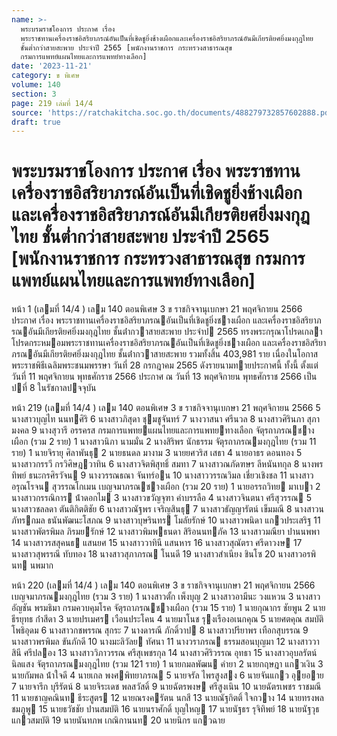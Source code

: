 ```yaml
---
name: >-
  พระบรมราชโองการ ประกาศ เรื่อง
  พระราชทานเครื่องราชอิสริยาภรณ์อันเป็นที่เชิดชูยิ่งช้างเผือกและเครื่องราชอิสริยาภรณ์อันมีเกียรติยศยิ่งมงกุฎไทย
  ชั้นต่ำกว่าสายสะพาย ประจำปี 2565 [พนักงานราชการ กระทรวงสาธารณสุข
  กรมการแพทย์แผนไทยและการแพทย์ทางเลือก]
date: '2023-11-21'
category: ข พิเศษ
volume: 140
section: 3
page: 219 เล่มที่ 14/4
source: 'https://ratchakitcha.soc.go.th/documents/488279732857602888.pdf'
draft: true
---
```


# พระบรมราชโองการ ประกาศ เรื่อง พระราชทานเครื่องราชอิสริยาภรณ์อันเป็นที่เชิดชูยิ่งช้างเผือกและเครื่องราชอิสริยาภรณ์อันมีเกียรติยศยิ่งมงกุฎไทย ชั้นต่ำกว่าสายสะพาย ประจำปี 2565 [พนักงานราชการ กระทรวงสาธารณสุข กรมการแพทย์แผนไทยและการแพทย์ทางเลือก]

หน้า 1 (เลมที่ 14/4 ) เลม 140 ตอนพิเศษ 3 ข ราชกิจจานุเบกษา 21 พฤศจิกายน 2566 ประกาศ เรื่อง พระราชทานเครื่องราชอิสริยาภรณอันเป็นที่เชิดชูยิ่งชางเผือก และเครื่องราชอิสริยาภรณอันมีเกียรติยศยิ่งมงกุฎไทย ชั้นต่ํากวาสายสะพาย ประจําป 2565 ทรงพระกรุณาโปรดเกลาโปรดกระหมอมพระราชทานเครื่องราชอิสริยาภรณอันเป็นที่เชิดชูยิ่งชางเผือก และเครื่องราชอิสริยาภรณอันมีเกียรติยศยิ่งมงกุฎไทย ชั้นต่ํากวาสายสะพาย รวมทั้งสิ้น 403,981 ราย เนื่องในโอกาสพระราชพิธีเฉลิมพระชนมพรรษา วันที่ 28 กรกฎาคม 2565 ดังรายนามทายประกาศนี้ ทั้งนี้ ตั้งแต่วันที่ 11 พฤศจิกายน พุทธศักราช 2566 ประกาศ ณ วันที่ 13 พฤศจิกายน พุทธศักราช 2566 เป็นปที่ 8 ในรัชกาลปจจุบัน

หน้า 219 (เลมที่ 14/4 ) เลม 140 ตอนพิเศษ 3 ข ราชกิจจานุเบกษา 21 พฤศจิกายน 2566 5 นางสาวบุญไท นนทศิริ 6 นางสาวภิสุดา ชุมชูจันทร์ 7 นางวาสนา ศรีนวล 8 นางสาวศิรินภา สุภามงคล 9 นางสุวารี อรรครส กรมการแพทยแผนไทยและการแพทยทางเลือก จัตุรถาภรณชางเผือก (รวม 2 ราย) 1 นางสาวนิภา นามมั่น 2 นางสิริพร นักธรรม จัตุรถาภรณมงกุฎไทย (รวม 11 ราย) 1 นายจิรายุ ศิลาพันธุ 2 นายธนดล มางาม 3 นายยศวริส เสธา 4 นายอาธร ดอนทอง 5 นางสาวกรรวี กรวิศิษฎวาทิน 6 นางสาวจิตพิสุทธิ์ สมทา 7 นางสาวณภัดฑษร ลีหนันทกุล 8 นางพรทิพย์ ธนะกรศิรวัจน 9 นางวรรณธณา จันทร์อน 10 นางสาววรรณวิมล เชี่ยวเชิงชล 11 นางสาวอรุณโรจน สุวรรณโกเมน เบญจมาภรณชางเผือก (รวม 20 ราย) 1 นายอรรถวิทย มาเบา 2 นางสาวกรรณิการ น้ําดอกไม 3 นางสาวขวัญจุฑา คําบรรลือ 4 นางสาวจินตนา ศรีสุวรรณ 5 นางสาวชลลดา ตันติกิตติชัย 6 นางสาวณัฐพร เจริญสินธุ 7 นางสาวธัญญารัตน์ เข็มมณี 8 นางสาวนภัทรกมล ธนันพัฒนะโสภณ 9 นางสาวบุษรินทร โมลัยรักษ์ 10 นางสาวพนิดา แกวประเสริฐ 11 นางสาวพัตรพิมล ภิรมยรักษ์ 12 นางสาวพิมพธนดา สิริอนนทภัค 13 นางสาวมณียา ปานนพพา 14 นางสาวรสสุคนธ แสนยศ 15 นางสาววาทินี แสนหาร 16 นางสาวสุณัตรา ศรีดาวงษ 17 นางสาวสุพรรณี ทับทอง 18 นางสาวสุภาภรณ โนนดี 19 นางสาวสําเนียง ชินโซ 20 นางสาวอรพินท นพมาก

หน้า 220 (เลมที่ 14/4 ) เลม 140 ตอนพิเศษ 3 ข ราชกิจจานุเบกษา 21 พฤศจิกายน 2566 เบญจมาภรณมงกุฎไทย (รวม 3 ราย) 1 นางสาวตั้ก เพ็งบุญ 2 นางสาวอามีนะ วงแหวน 3 นางสาวอัญชัน พรมธิมา กรมควบคุมโรค จัตุรถาภรณชางเผือก (รวม 15 ราย) 1 นายกุณากร ชัยพูน 2 นายธีรยุทธ ก่ําสีดา 3 นายปรเมศร เวือนประโคน 4 นายมาโนช รุงเรืองอเนกคุณ 5 นายศตคุณ สมบัติโพธิอุดม 6 นางสาวกชพรรณ สุกระ 7 นางดารณี ภักดิ์วาป 8 นางสาวปรียาพร เทือกสุบรรณ 9 นางสาวพรพิมล ขันภักดี 10 นางมะลิวัลย ทัศนา 11 นางวราภรณ ธรรมสอนบุญมา 12 นางสาววาสินี ศรีปลอง 13 นางสาววิภาวรรณ ศรีสุเพชรกุล 14 นางสาวศิริวรรณ อุทธา 15 นางสาวอุบลรัตน์ นิลแสง จัตุรถาภรณมงกุฎไทย (รวม 121 ราย) 1 นายกมลพัฒน คํายา 2 นายกฤษฎา แกวเงิน 3 นายกัมพล น้ําใจดี 4 นายเกล พงศพิทยาภรณ 5 นายจรัล ไพรสูงสง 6 นายจันแกว อุยอาย 7 นายจารึก บุรีรัตน์ 8 นายจิระเดช พลสวัสดิ์ 9 นายฉัตรพงษ ศรีสูงเนิน 10 นายฉัตรเพชร ราชมณี 11 นายชาญคณินท ธีระสูตร 12 นายณรงครัตน นกสี 13 นายณัฐกิตติ์ ใจกวาง 14 นายทรงพล ชมภูพู 15 นายธวัชชัย ปานสมบัติ 16 นายนราศักดิ์ บุญใหญ 17 นายนัฐธร รุจิทิพย์ 18 นายนัฐวุธ แกวสมบัติ 19 นายนันทภพ เกณิกานนท 20 นายนิกร แกวฉาย
